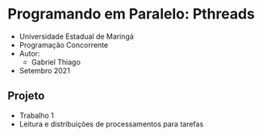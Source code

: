 # Programando em Paralelo: Pthreads

* Universidade Estadual de Maringá
* Programação Concorrente
* Autor:
  * Gabriel Thiago
* Setembro 2021

## Projeto

* Trabalho 1
* Leitura e distribuições de processamentos para tarefas
